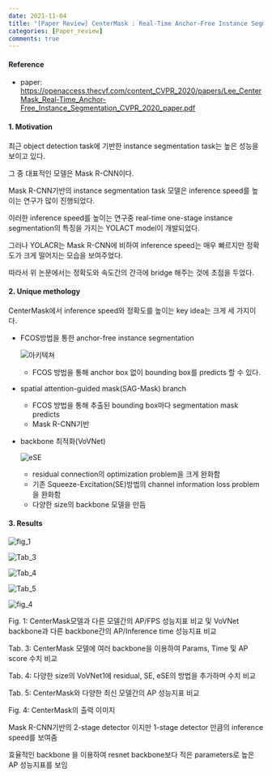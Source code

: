 ```yaml
---
date: 2021-11-04
title: "[Paper Review] CenterMask : Real-Time Anchor-Free Instance Segmentation (CVPR_2020)"
categories: [Paper_review]
comments: true
---
```





#### Reference

+ paper: <https://openaccess.thecvf.com/content_CVPR_2020/papers/Lee_CenterMask_Real-Time_Anchor-Free_Instance_Segmentation_CVPR_2020_paper.pdf>





#### 1. Motivation  



최근 object detection task에 기반한 instance segmentation task는 높은 성능을 보이고 있다.

그 중 대표적인 모델은 Mask R-CNN이다.

Mask R-CNN기반의 instance segmentation task 모델은 inference speed를 높이는 연구가 많이 진행되었다.

이러한 inference speed를 높이는 연구중 real-time one-stage instance segmentation의 특징을 가지는 YOLACT model이 개발되었다.

그러나 YOLACR는 Mask R-CNN에 비하여 inference speed는 매우 빠르지만 정확도가 크게 떨어지는 모습을 보여주었다.

따라서 위 논문에서는 정확도와 속도간의 간극에 bridge 해주는 것에 초점을 두었다.



#### 2. Unique methology  

CenterMask에서 inference speed와 정확도를 높이는 key idea는 크게 세 가지이다. 

+ FCOS방법을 통한 anchor-free instance segmentation

  ![아키텍쳐](https://user-images.githubusercontent.com/76807432/140310553-2483ac32-3670-43f0-ada5-ddaf3987bddf.PNG)


  + FCOS 방법을 통해 anchor box 없이 bounding box를 predicts 할 수 있다.
  

+ spatial attention-guided mask(SAG-Mask) branch


  + FCOS 방법을 통해 추출된 bounding box마다 segmentation mask predicts
  + Mask R-CNN기반  

+ backbone 최적화(VoVNet)

  ![eSE](https://user-images.githubusercontent.com/76807432/140313601-3e7ce8e0-ba26-4eb2-966b-e1e43d2ef9da.PNG)

  + residual connection의 optimization problem을 크게 완화함
  + 기존 Squeeze-Excitation(SE)방법의 channel information loss problem을 완화함
  + 다양한 size의 backbone 모델을 만듬


#### 3. Results  

![fig_1](https://user-images.githubusercontent.com/76807432/140313392-c0d2f146-51ad-41cf-be3f-edb9349a777e.png)

![Tab_3](https://user-images.githubusercontent.com/76807432/140314708-9e173262-4a6b-4e60-9d77-6cb1b6aa6431.PNG)

![Tab_4](https://user-images.githubusercontent.com/76807432/140314729-041393c1-a5d6-4c67-a03b-e37ab5f8a9de.PNG)

![Tab_5](https://user-images.githubusercontent.com/76807432/140314750-1e5412e2-3214-47d6-872b-5e2cd9e308af.PNG)

![fig_4](https://user-images.githubusercontent.com/76807432/140314775-cd16a99e-88b2-400a-bdb9-6f1eec2eeaee.PNG)


Fig. 1: CenterMask모델과 다른 모델간의 AP/FPS 성능지표 비교 및 VoVNet backbone과 다른 backbone간의  AP/Inference time 성능지표 비교

Tab. 3: CenterMask 모델에 여러 backbone을 이용하여 Params, Time 및 AP score 수치 비교 

Tab. 4: 다양한 size의 VoVNet1에 residual, SE, eSE의 방법을 추가하며 수치 비교 

Tab. 5: CenterMask와 다양한 최신 모델간의 AP 성능지표 비교 

Fig. 4: CenterMask의 출력 이미지 



Mask R-CNN기반의 2-stage detector 이지만 1-stage detector 만큼의 inference speed를 보여줌 

효율적인 backbone 을 이용하여 resnet backbone보다 적은 parameters로 높은 AP 성능지표를 보임
